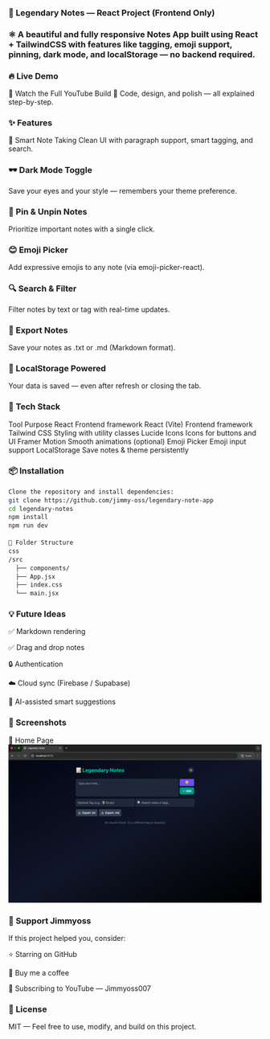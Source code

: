 ### 📝 Legendary Notes — React Project (Frontend Only)

### ⚛️ A beautiful and fully responsive Notes App built using React + TailwindCSS with features like tagging, emoji support, pinning, dark mode, and localStorage — no backend required.

### 🔥 Live Demo
🔗 Watch the Full YouTube Build
🎥 Code, design, and polish — all explained step-by-step.

### ✨ Features
🧠 Smart Note Taking
Clean UI with paragraph support, smart tagging, and search.

### 🕶️ Dark Mode Toggle
Save your eyes and your style — remembers your theme preference.

### 📌 Pin & Unpin Notes
Prioritize important notes with a single click.

### 😊 Emoji Picker
Add expressive emojis to any note (via emoji-picker-react).

### 🔍 Search & Filter
Filter notes by text or tag with real-time updates.

### 📁 Export Notes
Save your notes as .txt or .md (Markdown format).

### 💾 LocalStorage Powered
Your data is saved — even after refresh or closing the tab.

### 🚀 Tech Stack
Tool	Purpose
React	Frontend framework
React (Vite)	Frontend framework
Tailwind CSS	Styling with utility classes
Lucide Icons	Icons for buttons and UI
Framer Motion	Smooth animations (optional)
Emoji Picker	Emoji input support
LocalStorage	Save notes & theme persistently

### 📦 Installation
```bash
Clone the repository and install dependencies:
git clone https://github.com/jimmy-oss/legendary-note-app
cd legendary-notes
npm install
npm run dev

📂 Folder Structure
css
/src
  ├── components/
  ├── App.jsx
  ├── index.css
  └── main.jsx
```
### 💡 Future Ideas
✅ Markdown rendering

✅ Drag and drop notes

🔒 Authentication

☁️ Cloud sync (Firebase / Supabase)

🧠 AI-assisted smart suggestions

### 📸 Screenshots
🧭 Home Page
![Home Page](./src/screenshots/screen1.png)

### 🤝 Support Jimmyoss
If this project helped you, consider:

⭐ Starring on GitHub

🧃 Buy me a coffee

🧠 Subscribing to YouTube — Jimmyoss007

### 📢 License
MIT — Feel free to use, modify, and build on this project.

